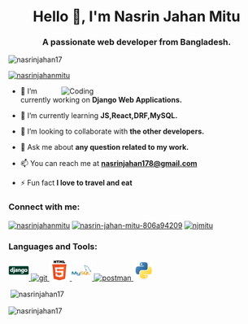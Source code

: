 <h1 align="center">Hello 👋, I'm Nasrin Jahan Mitu</h1>
<h3 align="center">A passionate web developer from Bangladesh.</h3>

<p align="left"> <img src="https://komarev.com/ghpvc/?username=nasrinjahan17&label=Profile%20views&color=0e75b6&style=flat" alt="nasrinjahan17" /> </p>

<p align="left"> <a href="https://twitter.com/nasrinjahanmitu" target="blank"><img src="https://img.shields.io/twitter/follow/nasrinjahanmitu?logo=twitter&style=for-the-badge" alt="nasrinjahanmitu" /></a> </p>

<img align="right" alt="Coding" width="400" src="https://cdn.dribbble.com/users/331265/screenshots/2498700/ana-d-small.gif">

- 🔭 I’m currently working on **Django Web Applications.**

- 🌱 I’m currently learning **JS,React,DRF,MySQL.**

- 👯 I’m looking to collaborate with **the other developers.**

- 💬 Ask me about **any question related to my work.**

- 📫 You can reach me at **nasrinjahan178@gmail.com**

- ⚡ Fun fact **I love to travel and eat**

<h3 align="left">Connect with me:</h3>
<p align="left">
<a href="https://twitter.com/nasrinjahanmitu" target="blank"><img align="center" src="https://raw.githubusercontent.com/rahuldkjain/github-profile-readme-generator/master/src/images/icons/Social/twitter.svg" alt="nasrinjahanmitu" height="30" width="40" /></a>
<a href="https://linkedin.com/in/nasrin-jahan-mitu-806a94209" target="blank"><img align="center" src="https://raw.githubusercontent.com/rahuldkjain/github-profile-readme-generator/master/src/images/icons/Social/linked-in-alt.svg" alt="nasrin-jahan-mitu-806a94209" height="30" width="40" /></a>
<a href="https://instagram.com/njmitu" target="blank"><img align="center" src="https://raw.githubusercontent.com/rahuldkjain/github-profile-readme-generator/master/src/images/icons/Social/instagram.svg" alt="njmitu" height="30" width="40" /></a>
</p>

<h3 align="left">Languages and Tools:</h3>
<p align="left"> <a href="https://www.djangoproject.com/" target="_blank"> <img src="https://raw.githubusercontent.com/devicons/devicon/master/icons/django/django-original.svg" alt="django" width="40" height="40"/> </a> <a href="https://git-scm.com/" target="_blank"> <img src="https://www.vectorlogo.zone/logos/git-scm/git-scm-icon.svg" alt="git" width="40" height="40"/> </a> <a href="https://www.w3.org/html/" target="_blank"> <img src="https://raw.githubusercontent.com/devicons/devicon/master/icons/html5/html5-original-wordmark.svg" alt="html5" width="40" height="40"/> </a> <a href="https://www.mysql.com/" target="_blank"> <img src="https://raw.githubusercontent.com/devicons/devicon/master/icons/mysql/mysql-original-wordmark.svg" alt="mysql" width="40" height="40"/> </a> <a href="https://postman.com" target="_blank"> <img src="https://www.vectorlogo.zone/logos/getpostman/getpostman-icon.svg" alt="postman" width="40" height="40"/> </a> <a href="https://www.python.org" target="_blank"> <img src="https://raw.githubusercontent.com/devicons/devicon/master/icons/python/python-original.svg" alt="python" width="40" height="40"/> </a> </p>

<p>&nbsp;<img align="center" src="https://github-readme-stats.vercel.app/api?username=nasrinjahan17&show_icons=true&locale=en" alt="nasrinjahan17" /></p>

<p><img align="center" src="https://github-readme-streak-stats.herokuapp.com/?user=nasrinjahan17&" alt="nasrinjahan17" /></p>

